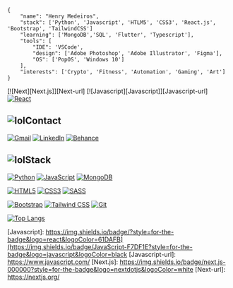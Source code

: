 ```
{
    "name": "Henry Medeiros",
    "stack": ['Python', 'Javascript', 'HTLM5', 'CSS3', 'React.js', 'Bootstrap', 'TailwindCSS']
    "learning": ['MongoDB','SQL', 'Flutter', 'Typescript'],
    "tools": [
        "IDE": 'VSCode',
        "design": ['Adobe Photoshop', 'Adobe Illustrator', 'Figma'],
        "OS": ['PopOS', 'Windows 10']
    ],
    "interests": ['Crypto', 'Fitness', 'Automation', 'Gaming', 'Art']
}
```

[![Next][Next.js]][Next-url]
[![Javascript][Javascript]][Javascript-url]
[![React][React.js]][React-url]

## ![lol](https://user-images.githubusercontent.com/66380727/132999223-24364a80-d86e-495d-b3e9-661bc9cfd7b5.gif)Contact

[![Gmail](https://img.shields.io/badge/-Gmail-c14438?&logo=Gmail&logoColor=ffffff)](mailto:henrymedeiros77@gmail.com) [![LinkedIn](https://img.shields.io/badge/LinkedIn-0A66C2.svg?&logo=linkedin&logoColor=ffffff)](https://www.linkedin.com/in/henry-medeiros77/) [![Behance](https://img.shields.io/badge/Behance-1769FF.svg?&logo=behance&logoColor=ffffff)](https://www.behance.net/henry_medeiros77)


## ![lol](https://user-images.githubusercontent.com/66380727/132999223-24364a80-d86e-495d-b3e9-661bc9cfd7b5.gif)Stack
[![Python](https://img.shields.io/badge/-Python-3776AB?&logo=python&logoColor=ffffff)](https://www.python.org/)
[![JavaScript](https://img.shields.io/badge/-JavaScript-23F7DF1C?&logo=javascript&logoColor=000000&labelColor=%23F7DF1C&color=%23FFCE5A)](https://www.javascript.com/)
[![MongoDB](https://img.shields.io/badge/-MongoDB-47A248?&logo=MongoDB&logoColor=ffffff)](https://www.mongodb.com/)

[![HTML5](https://img.shields.io/badge/-HTML5-E34F26?&logo=HTML5&logoColor=ffffff)](#)
[![CSS3](https://img.shields.io/badge/-CSS3-1572B6?&logo=CSS3&logoColor=ffffff)](#)
[![SASS](https://img.shields.io/badge/-SASS-CC6699?&logo=Sass&logoColor=ffffff)](#)

[![Bootstrap](https://img.shields.io/badge/-Bootstrap-7952B3?&logo=Bootstrap&logoColor=ffffff)](https://getbootstrap.com)
[![Tailwind CSS](https://img.shields.io/badge/-TailwindCSS-38B2AC?&logo=tailwind-css20kafka&logoColor=ffffff)](https://tailwindcss.com)
[![Git](https://img.shields.io/badge/-Git-%23F05032?&logo=git&logoColor=%23ffffff)](https://git-scm.com/)


[![Top Langs](https://github-readme-stats.vercel.app/api/top-langs/?username=henrymedeiros&layout=compact)](https://github.com/anuraghazra/github-readme-stats)

<!-- MARKDOWN LINKS & IMAGES -->
<!-- https://www.markdownguide.org/basic-syntax/#reference-style-links -->
[React.js]: https://img.shields.io/badge/React-20232A?style=for-the-badge&logo=react&logoColor=61DAFB
[React-url]: https://reactjs.org/
[Javascript]: https://img.shields.io/badge/?style=for-the-badge&logo=react&logoColor=61DAFB](https://img.shields.io/badge/JavaScript-F7DF1E?style=for-the-badge&logo=javascript&logoColor=black
[Javascript-url]: https://www.javascript.com/
[Next.js]: https://img.shields.io/badge/next.js-000000?style=for-the-badge&logo=nextdotjs&logoColor=white
[Next-url]: https://nextjs.org/







